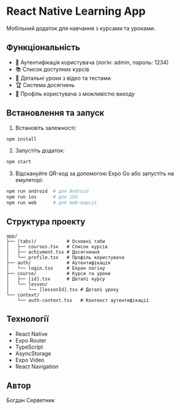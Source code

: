 # React Native Learning App

Мобільний додаток для навчання з курсами та уроками.

## Функціональність

- 🔐 Аутентифікація користувача (логін: admin, пароль: 1234)
- 📚 Список доступних курсів
- 📖 Детальні уроки з відео та тестами
- 🏆 Система досягнень
- 👤 Профіль користувача з можливістю виходу

## Встановлення та запуск

1. Встановіть залежності:
```bash
npm install
```

2. Запустіть додаток:
```bash
npm start
```

3. Відскануйте QR-код за допомогою Expo Go або запустіть на емуляторі:
```bash
npm run android  # для Android
npm run ios      # для iOS
npm run web      # для веб-версії
```

## Структура проекту

```
app/
├── (tabs)/           # Основні таби
│   ├── courses.tsx   # Список курсів
│   ├── achivment.tsx # Досягнення
│   └── profile.tsx   # Профіль користувача
├── auth/             # Аутентифікація
│   └── login.tsx     # Екран логіну
├── course/           # Курси та уроки
│   ├── [id].tsx      # Деталі курсу
│   └── lesson/
│       └── [lessonId].tsx # Деталі уроку
└── context/
    └── auth-context.tsx   # Контекст аутентифікації
```

## Технології

- React Native
- Expo Router
- TypeScript
- AsyncStorage
- Expo Video
- React Navigation

## Автор

Богдан Серветник